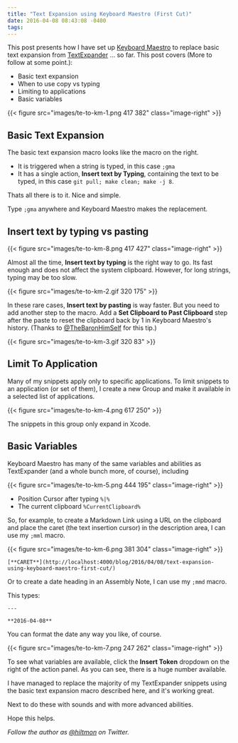 ```yaml
---
title: "Text Expansion using Keyboard Maestro (First Cut)"
date: 2016-04-08 08:43:08 -0400
tags: 
---
```


This post presents how I have set up [Keyboard Maestro](http://www.keyboardmaestro.com/main/) to replace basic text expansion from [TextExpander](https://smilesoftware.com/textexpander) ... so far. This post covers <span class="light">(More to follow at some point.)</span>:

* Basic text expansion
* When to use copy vs typing
* Limiting to applications
* Basic variables


{{< figure src="images/te-to-km-1.png 417 382" class="image-right" >}}

## Basic Text Expansion

The basic text expansion macro looks like the macro on the right.

* It is triggered when a string is typed, in this case `;gma`
* It has a single action, **Insert text by Typing**, containing the text to be typed, in this case `git pull; make clean; make -j 8`.

Thats all there is to it. Nice and simple.

Type `;gma` anywhere and Keyboard Maestro makes the replacement.

## Insert text by typing vs pasting

{{< figure src="images/te-to-km-8.png 417 427" class="image-right" >}}

Almost all the time, **Insert text by typing** is the right way to go. Its fast enough and does not affect the system clipboard. However, for long strings, typing may be too slow.

{{< figure src="images/te-to-km-2.gif 320 175" >}}

In these rare cases, **Insert text by pasting** is way faster. But you need to add another step to the macro. Add a **Set Clipboard to Past Clipboard** step after the paste to reset the clipboard back by 1 in Keyboard Maestro's history. <span class="light">(Thanks to [@TheBaronHimSelf](https://twitter.com/TheBaronHimself) for this tip.)</span>

{{< figure src="images/te-to-km-3.gif 320 83" >}}

## Limit To Application

Many of my snippets apply only to specific applications. To limit snippets to an application (or set of them), I create a new Group and make it available in a selected list of applications.

{{< figure src="images/te-to-km-4.png 617 250" >}}

The snippets in this group only expand in Xcode.

## Basic Variables

Keyboard Maestro has many of the same variables and abilities as TextExpander (and a whole bunch more, of course), including

{{< figure src="images/te-to-km-5.png 444 195" class="image-right" >}}

* Position Cursor after typing `%|%`
* The current clipboard `%CurrentClipboard%`

So, for example, to create a Markdown Link using a URL on the clipboard and place the caret (the text insertion cursor) in the description area, I can use my `;mml` macro.

{{< figure src="images/te-to-km-6.png 381 304" class="image-right" >}}

	[**CARET**](http://localhost:4000/blog/2016/04/08/text-expansion-using-keyboard-maestro-first-cut/)

Or to create a date heading in an Assembly Note, I can use my `;mmd` macro.

This types:

	---
	
	**2016-04-08**
	
You can format the date any way you like, of course.

{{< figure src="images/te-to-km-7.png 247 262" class="image-right" >}}

To see what variables are available, click the **Insert Token** dropdown on the right of the action panel. As you can see, there is a huge number available.

I have managed to replace the majority of my TextExpander snippets using the basic text expansion macro described here, and it's working great.

<span class="light">Next to do these with sounds and with more advanced abilities.</span>

Hope this helps.

*Follow the author as [@hiltmon](https://twitter.com/hiltmon) on Twitter.*

